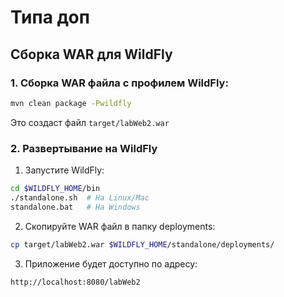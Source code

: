 # Типа доп
## Сборка WAR для WildFly

### 1. Сборка WAR файла с профилем WildFly:
```bash
mvn clean package -Pwildfly
```

Это создаст файл `target/labWeb2.war`

### 2. Развертывание на WildFly

1. Запустите WildFly:
```bash
cd $WILDFLY_HOME/bin
./standalone.sh  # На Linux/Mac
standalone.bat   # На Windows
```

2. Скопируйте WAR файл в папку deployments:
```bash
cp target/labWeb2.war $WILDFLY_HOME/standalone/deployments/
```

3. Приложение будет доступно по адресу:
```
http://localhost:8080/labWeb2
```
